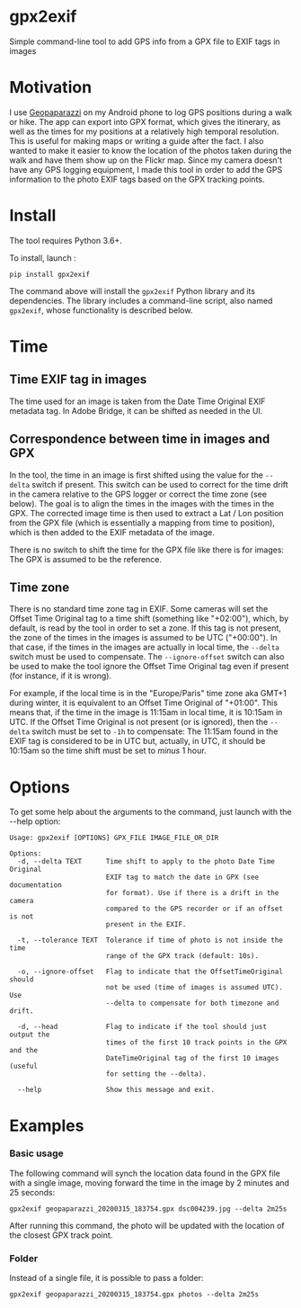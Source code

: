 # gpx2exif

Simple command-line tool to add GPS info from a GPX file to EXIF tags in images

# Motivation

I use [Geopaparazzi](https://www.osgeo.org/projects/geopaparazzi/) on my Android phone to log GPS positions during a walk or hike. The app can export into GPX format, which gives the itinerary, as well as the times for my positions at a relatively high temporal resolution. This is useful for making maps or writing a guide after the fact. I also wanted to make it easier to know the location of the photos taken during the walk and have them show up on the Flickr map. Since my camera doesn't have any GPS logging equipment, I made this tool in order to add the GPS information to the photo EXIF tags based on the GPX tracking points.

# Install

The tool requires Python 3.6+.

To install, launch :

```console
pip install gpx2exif
```

The command above will install the `gpx2exif` Python library and its dependencies. The library includes a command-line script, also named `gpx2exif`, whose functionality is described below.

# Time

## Time EXIF tag in images

The time used for an image is taken from the Date Time Original EXIF metadata tag. In Adobe Bridge, it can be shifted as needed in the UI.

##  Correspondence between time in images and GPX

In the tool, the time in an image is first shifted using the value for the `--delta` switch if present. This switch can be used to correct for the time drift in the camera relative to the GPS logger or correct the time zone (see below). The goal is to align the times in the images with the times in the GPX. The corrected image time is then used to extract a Lat / Lon position from the GPX file (which is essentially a mapping from time to position), which is then added to the EXIF metadata of the image.

There is no switch to shift the time for the GPX file like there is for images: The GPX is assumed to be the reference.

## Time zone

There is no standard time zone tag in EXIF. Some cameras will set the Offset Time Original tag to a time shift (something like "+02:00"), which, by default, is read by the tool in order to set a zone. If this tag is not present, the zone of the times in the images is assumed to be UTC ("+00:00"). In that case, if the times in the images are actually in local time, the `--delta` switch must be used to compensate. The `--ignore-offset` switch can also be used to make the tool ignore the Offset Time Original tag even if present (for instance, if it is wrong).

For example, if the local time is in the "Europe/Paris" time zone aka GMT+1 during winter, it is equivalent to an Offset Time Original of "+01:00". This means that, if the time in the image is 11:15am in local time, it is 10:15am in UTC. If the Offset Time Original is not present (or is ignored), then the `--delta` switch must be set to `-1h` to compensate: The 11:15am found in the EXIF tag is considered to be in UTC but, actually, in UTC, it should be 10:15am so the time shift must be set to *minus* 1 hour.

# Options

To get some help about the arguments to the command, just launch with the --help option:

```
Usage: gpx2exif [OPTIONS] GPX_FILE IMAGE_FILE_OR_DIR

Options:
  -d, --delta TEXT      Time shift to apply to the photo Date Time Original
                        EXIF tag to match the date in GPX (see documentation
                        for format). Use if there is a drift in the camera
                        compared to the GPS recorder or if an offset is not
                        present in the EXIF.

  -t, --tolerance TEXT  Tolerance if time of photo is not inside the time
                        range of the GPX track (default: 10s).

  -o, --ignore-offset   Flag to indicate that the OffsetTimeOriginal should
                        not be used (time of images is assumed UTC). Use
                        --delta to compensate for both timezone and drift.

  -d, --head            Flag to indicate if the tool should just output the
                        times of the first 10 track points in the GPX and the
                        DateTimeOriginal tag of the first 10 images (useful
                        for setting the --delta).

  --help                Show this message and exit.
```

# Examples

### Basic usage

The following command will synch the location data found in the GPX file with a single image, moving forward the time in the image by 2 minutes and 25 seconds:

```console
gpx2exif geopaparazzi_20200315_183754.gpx dsc004239.jpg --delta 2m25s
```

After running this command, the photo will be updated with the location of the closest GPX track point.

### Folder

Instead of a single file, it is possible to pass a folder:

```console
gpx2exif geopaparazzi_20200315_183754.gpx photos --delta 2m25s
```
